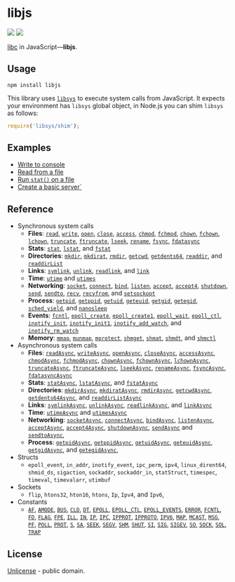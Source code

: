# libjs

[![][npm-badge]][npm-url] [![][travis-badge]][travis-url]

[libc](https://en.wikipedia.org/wiki/C_standard_library) in JavaScript&mdash;**libjs**.


## Usage

```shell
npm install libjs
```

This library uses [`libsys`](https://github.com/streamich/libsys) to execute system calls from JavaScript.
It expects your environment has `libsys` global object, in Node.js you can shim `libsys` as follows:

```js
require('libsys/shim');
```


## Examples

- [Write to console](./docs/examples/write-to-console.md)
- [Read from a file](./docs/examples/read-file.md)
- [Run `stat()` on  a file](./docs/examples/stat.md)
- [Create a basic server`](./docs/examples/server.md)


## Reference

- Synchronous system calls
   - __Files__: [`read`](./docs/reference/read.md),
     [`write`](./docs/reference/write.md),
     [`open`](./docs/reference/open.md),
     [`close`](./docs/reference/close.md),
     [`access`](./docs/reference/ADD.md),
     [`chmod`](./docs/reference/ADD.md),
     [`fchmod`](./docs/reference/ADD.md),
     [`chown`](./docs/reference/ADD.md),
     [`fchown`](./docs/reference/ADD.md),
     [`lchown`](./docs/reference/ADD.md),
     [`truncate`](./docs/reference/ADD.md),
     [`ftruncate`](./docs/reference/ADD.md),
     [`lseek`](./docs/reference/ADD.md),
     [`rename`](./docs/reference/ADD.md),
     [`fsync`](./docs/reference/ADD.md),
     [`fdatasync`](./docs/reference/ADD.md)
   - __Stats__: [`stat`](./docs/reference/ADD.md),
     [`lstat`](./docs/reference/ADD.md),
     and [`fstat`](./docs/reference/ADD.md)
   - __Directories__: [`mkdir`](./docs/reference/ADD.md),
     [`mkdirat`](./docs/reference/ADD.md),
     [`rmdir`](./docs/reference/ADD.md),
     [`getcwd`](./docs/reference/ADD.md),
     [`getdents64`](./docs/reference/ADD.md),
     [`readdir`](./docs/reference/ADD.md),
     and [`readdirList`](./docs/reference/ADD.md)
   - __Links__: [`symlink`](./docs/reference/ADD.md),
     [`unlink`](./docs/reference/ADD.md),
     [`readlink`](./docs/reference/ADD.md),
     and [`link`](./docs/reference/ADD.md)
   - __Time__: [`utime`](./docs/reference/ADD.md) and [`utimes`](./docs/reference/ADD.md)
   - __Networking__: [`socket`](./docs/reference/ADD.md),
     [`connect`](./docs/reference/ADD.md),
     [`bind`](./docs/reference/ADD.md),
     [`listen`](./docs/reference/ADD.md),
     [`accept`](./docs/reference/ADD.md),
     [`accept4`](./docs/reference/ADD.md),
     [`shutdown`](./docs/reference/ADD.md),
     [`send`](./docs/reference/ADD.md),
     [`sendto`](./docs/reference/ADD.md),
     [`recv`](./docs/reference/ADD.md),
     [`recvfrom`](./docs/reference/ADD.md),
     and [`setsockopt`](./docs/reference/ADD.md)
   - __Process__: [`getpid`](./docs/reference/ADD.md),
     [`getppid`](./docs/reference/ADD.md),
     [`getuid`](./docs/reference/ADD.md),
     [`geteuid`](./docs/reference/ADD.md),
     [`getgid`](./docs/reference/ADD.md),
     [`getegid`](./docs/reference/ADD.md),
     [`sched_yield`](./docs/reference/ADD.md),
     and [`nanosleep`](./docs/reference/ADD.md)
   - __Events__: [`fcntl`](./docs/reference/ADD.md),
     [`epoll_create`](./docs/reference/ADD.md),
     [`epoll_create1`](./docs/reference/ADD.md),
     [`epoll_wait`](./docs/reference/ADD.md),
     [`epoll_ctl`](./docs/reference/ADD.md),
     [`inotify_init`](./docs/reference/ADD.md),
     [`inotify_init1`](./docs/reference/ADD.md),
     [`inotify_add_watch`](./docs/reference/ADD.md),
     and [`inotify_rm_watch`](./docs/reference/ADD.md)
   - __Memory__: [`mmap`](./docs/reference/ADD.md),
     [`munmap`](./docs/reference/ADD.md),
     [`mprotect`](./docs/reference/ADD.md),
     [`shmget`](./docs/reference/ADD.md),
     [`shmat`](./docs/reference/ADD.md),
     [`shmdt`](./docs/reference/ADD.md),
     and [`shmctl`](./docs/reference/ADD.md)
- Asynchronous system calls
   - __Files__: [`readAsync`](./docs/reference/readAsync.md),
     [`writeAsync`](./docs/reference/writeAsync.md),
     [`openAsync`](./docs/reference/openAsync.md),
     [`closeAsync`](./docs/reference/closeAsync.md),
     [`accessAsync`](./docs/reference/ADD.md),
     [`chmodAsync`](./docs/reference/ADD.md),
     [`fchmodAsync`](./docs/reference/ADD.md),
     [`chownAsync`](./docs/reference/ADD.md),
     [`fchownAsync`](./docs/reference/ADD.md),
     [`lchownAsync`](./docs/reference/ADD.md),
     [`truncateAsync`](./docs/reference/ADD.md),
     [`ftruncateAsync`](./docs/reference/ADD.md),
     [`lseekAsync`](./docs/reference/ADD.md),
     [`renameAsync`](./docs/reference/ADD.md),
     [`fsyncAsync`](./docs/reference/ADD.md),
     [`fdatasyncAsync`](./docs/reference/ADD.md)
   - __Stats__: [`statAsync`](./docs/reference/ADD.md),
     [`lstatAsync`](./docs/reference/ADD.md),
     and [`fstatAsync`](./docs/reference/ADD.md)
   - __Directories__: [`mkdirAsync`](./docs/reference/ADD.md),
     [`mkdiratAsync`](./docs/reference/ADD.md),
     [`rmdirAsync`](./docs/reference/ADD.md),
     [`getcwdAsync`](./docs/reference/ADD.md),
     [`getdents64Async`](./docs/reference/ADD.md),
     and [`readdirListAsync`](./docs/reference/ADD.md)
   - __Links__: [`symlinkAsync`](./docs/reference/ADD.md),
     [`unlinkAsync`](./docs/reference/ADD.md),
     [`readlinkAsync`](./docs/reference/ADD.md),
     and [`linkAsync`](./docs/reference/ADD.md)
   - __Time__: [`utimeAsync`](./docs/reference/ADD.md) and [`utimesAsync`](./docs/reference/ADD.md)
   - __Networking__: [`socketAsync`](./docs/reference/ADD.md),
     [`connectAsync`](./docs/reference/ADD.md),
     [`bindAsync`](./docs/reference/ADD.md),
     [`listenAsync`](./docs/reference/ADD.md),
     [`acceptAsync`](./docs/reference/ADD.md),
     [`accept4Async`](./docs/reference/ADD.md),
     [`shutdownAsync`](./docs/reference/ADD.md),
     [`sendAsync`](./docs/reference/ADD.md)
     and [`sendtoAsync`](./docs/reference/ADD.md),
   - __Process__: [`getpidAsync`](./docs/reference/ADD.md),
     [`getppidAsync`](./docs/reference/ADD.md),
     [`getuidAsync`](./docs/reference/ADD.md),
     [`geteuidAsync`](./docs/reference/ADD.md),
     [`getgidAsync`](./docs/reference/ADD.md),
     and [`getegidAsync`](./docs/reference/ADD.md),
- Structs
   - `epoll_event`,
     `in_addr`,
     `inotify_event`,
     `ipc_perm`,
     `ipv4`,
     `linux_dirent64`,
     `shmid_ds`,
     `sigaction`,
     `sockaddr`,
     `sockaddr_in`,
     `statStruct`,
     `timespec`,
     `timeval`,
     `timevalarr`,
     `utimbuf`
- Sockets
   - `flip`,
     `htons32`,
     `hton16`,
     `htons`,
     `Ip`,
     `Ipv4`,
     and `Ipv6`,
- Constants
   - [`AF`](./src/consts/AF.ts),
     [`AMODE`](./src/consts/AMODE.ts),
     [`BUS`](./src/consts/BUS.ts),
     [`CLD`](./src/consts/CLD.ts),
     [`DT`](./src/consts/DT.ts),
     [`EPOLL`](./src/consts/EPOLL.ts),
     [`EPOLL_CTL`](./src/consts/EPOLL_CTL.ts),
     [`EPOLL_EVENTS`](./src/consts/EPOLL_EVENTS.ts),
     [`ERROR`](./src/consts/ERROR.ts),
     [`FCNTL`](./src/consts/FCNTL.ts),
     [`FD`](./src/consts/FD.ts),
     [`FLAG`](./src/consts/FLAG.ts),
     [`FPE`](./src/consts/FPE.ts),
     [`ILL`](./src/consts/ILL.ts),
     [`IN`](./src/consts/IN.ts),
     [`IP`](./src/consts/IP.ts),
     [`IPC`](./src/consts/IPC.ts),
     [`IPPROT`](./src/consts/IPPROT.ts),
     [`IPPROTO`](./src/consts/IPPROTO.ts),
     [`IPV6`](./src/consts/IPV6.ts),
     [`MAP`](./src/consts/MAP.ts),
     [`MCAST`](./src/consts/MCAST.ts),
     [`MSG`](./src/consts/MSG.ts),
     [`PF`](./src/consts/PF.ts),
     [`POLL`](./src/consts/POLL.ts),
     [`PROT`](./src/consts/PROT.ts),
     [`S`](./src/consts/S.ts),
     [`SA`](./src/consts/SA.ts),
     [`SEEK`](./src/consts/SEEK.ts),
     [`SEGV`](./src/consts/SEGV.ts),
     [`SHM`](./src/consts/SHM.ts),
     [`SHUT`](./src/consts/SHUT.ts),
     [`SI`](./src/consts/SI.ts),
     [`SIG`](./src/consts/SIG.ts),
     [`SIGEV`](./src/consts/SIGEV.ts),
     [`SO`](./src/consts/SO.ts),
     [`SOCK`](./src/consts/SOCK.ts),
     [`SOL`](./src/consts/SOL.ts),
     [`TRAP`](./src/consts/TRAP.ts)


## License

[Unlicense](./LICENSE) - public domain.



[npm-url]: https://www.npmjs.com/package/libjs
[npm-badge]: https://img.shields.io/npm/v/libjs.svg
[travis-url]: https://travis-ci.org/streamich/libjs
[travis-badge]: https://travis-ci.org/streamich/libjs.svg?branch=master

